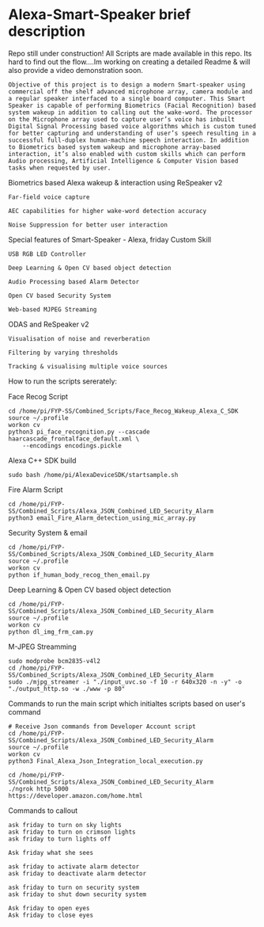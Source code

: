 # Alexa-Smart-Speaker brief description 

Repo still under construction!
All Scripts are made available in this repo. Its hard to find out the flow....Im working on creating a detailed Readme & will also provide a video demonstration soon.

    Objective of this project is to design a modern Smart-speaker using commercial off the shelf advanced microphone array, camera module and a regular speaker interfaced to a single board computer. This Smart Speaker is capable of performing Biometrics (Facial Recognition) based system wakeup in addition to calling out the wake-word. The processor on the Microphone array used to capture user’s voice has inbuilt Digital Signal Processing based voice algorithms which is custom tuned for better capturing and understanding of user’s speech resulting in a successful full-duplex human-machine speech interaction. In addition to Biometrics based system wakeup and microphone array-based interaction, it’s also enabled with custom skills which can perform Audio processing, Artificial Intelligence & Computer Vision based tasks when requested by user. 


Biometrics based Alexa wakeup & interaction using ReSpeaker v2

    Far-field voice capture 

    AEC capabilities for higher wake-word detection accuracy

    Noise Suppression for better user interaction 

Special features of Smart-Speaker - Alexa, friday Custom Skill 

    USB RGB LED Controller

    Deep Learning & Open CV based object detection

    Audio Processing based Alarm Detector 

    Open CV based Security System

    Web-based MJPEG Streaming

ODAS and ReSpeaker v2

    Visualisation of noise and reverberation 

    Filtering by varying thresholds 

    Tracking & visualising multiple voice sources

How to run the scripts sererately: 

Face Recog Script

	cd /home/pi/FYP-SS/Combined_Scripts/Face_Recog_Wakeup_Alexa_C_SDK
	source ~/.profile
	workon cv
	python3 pi_face_recognition.py --cascade haarcascade_frontalface_default.xml \
	    --encodings encodings.pickle

Alexa C++ SDK build 	

    sudo bash /home/pi/AlexaDeviceSDK/startsample.sh

Fire Alarm Script  

    cd /home/pi/FYP-SS/Combined_Scripts/Alexa_JSON_Combined_LED_Security_Alarm
    python3 email_Fire_Alarm_detection_using_mic_array.py

Security System & email

    cd /home/pi/FYP-SS/Combined_Scripts/Alexa_JSON_Combined_LED_Security_Alarm
    source ~/.profile
    workon cv
    python if_human_body_recog_then_email.py

Deep Learning & Open CV based object detection

    cd /home/pi/FYP-SS/Combined_Scripts/Alexa_JSON_Combined_LED_Security_Alarm
    source ~/.profile
    workon cv
    python dl_img_frm_cam.py

M-JPEG Streamming

    sudo modprobe bcm2835-v4l2
    cd /home/pi/FYP-SS/Combined_Scripts/Alexa_JSON_Combined_LED_Security_Alarm
    sudo ./mjpg_streamer -i "./input_uvc.so -f 10 -r 640x320 -n -y" -o "./output_http.so -w ./www -p 80"

Commands to run the main script which initialtes scripts based on user's command  

    # Receive Json commands from Developer Account script 
    cd /home/pi/FYP-SS/Combined_Scripts/Alexa_JSON_Combined_LED_Security_Alarm
    source ~/.profile
    workon cv
    python3 Final_Alexa_Json_Integration_local_execution.py

    cd /home/pi/FYP-SS/Combined_Scripts/Alexa_JSON_Combined_LED_Security_Alarm
    ./ngrok http 5000
    https://developer.amazon.com/home.html
    
Commands to callout

	ask friday to turn on sky lights
	ask friday to turn on crimson lights
	ask friday to turn lights off

	Ask friday what she sees

	ask friday to activate alarm detector 
	ask friday to deactivate alarm detector

	ask friday to turn on security system 
	ask friday to shut down security system

	Ask friday to open eyes
	Ask friday to close eyes

